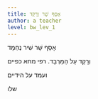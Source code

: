 ```yaml
---
title: אָסָף שָׁר וְרָקַד
author: a teacher
level: bw_lev_1
---
```

אָסָף שָׁר שִׁיר נֶחְמָד

וְרָקַד עַל הַמַּרְבָד.
רפי מחא כפיים

ועמד על הידיים

שלו